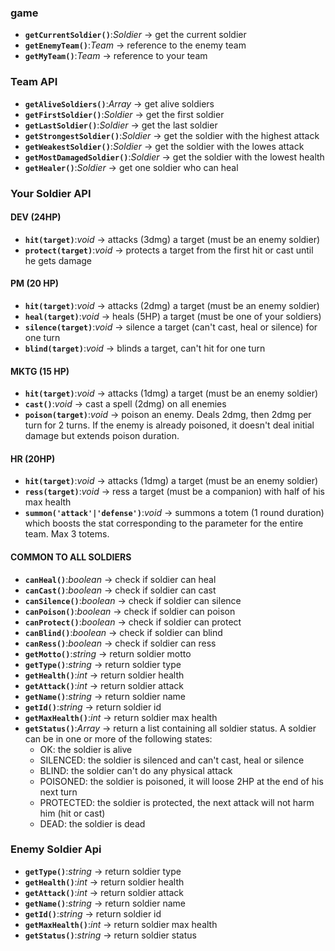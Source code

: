 ### game

- **`getCurrentSoldier()`**:*Soldier* -> get the current soldier
- **`getEnemyTeam()`**:*Team* -> reference to the enemy team
- **`getMyTeam()`**:*Team* -> reference to your team

### Team API

- **`getAliveSoldiers()`**:*Array<Soldier>* -> get alive soldiers
- **`getFirstSoldier()`**:*Soldier* -> get the first soldier
- **`getLastSoldier()`**:*Soldier* -> get the last soldier
- **`getStrongestSoldier()`**:*Soldier* -> get the soldier with the highest attack
- **`getWeakestSoldier()`**:*Soldier* -> get the soldier with the lowes attack
- **`getMostDamagedSoldier()`**:*Soldier* -> get the soldier with the lowest health
- **`getHealer()`**:*Soldier* -> get one soldier who can heal

### Your Soldier API

#### DEV (24HP)
- **`hit(target)`**:*void* -> attacks (3dmg) a target (must be an enemy soldier)
- **`protect(target)`**:*void* -> protects a target from the first hit or cast until he gets damage

#### PM (20 HP)
- **`hit(target)`**:*void* -> attacks (2dmg) a target (must be an enemy soldier)
- **`heal(target)`**:*void* -> heals (5HP) a target (must be one of your soldiers)
- **`silence(target)`**:*void* -> silence a target (can't cast, heal or silence) for one turn
- **`blind(target)`**:*void* -> blinds a target, can't hit for one turn

#### MKTG (15 HP)
- **`hit(target)`**:*void* -> attacks (1dmg) a target (must be an enemy soldier)
- **`cast()`**:*void* -> cast a spell (2dmg) on all enemies
- **`poison(target)`**:*void* -> poison an enemy. Deals 2dmg, then 2dmg per turn for 2 turns. If the enemy is already poisoned, it doesn't deal initial damage but extends poison duration.

#### HR (20HP)
- **`hit(target)`**:*void* -> attacks (1dmg) a target (must be an enemy soldier)
- **`ress(target)`**:*void* -> ress a target (must be a companion) with half of his max health
- **`summon('attack'|'defense')`**:*void* -> summons a totem (1 round duration) which boosts the stat corresponding to the parameter for the entire team. Max 3 totems.

#### COMMON TO ALL SOLDIERS
- **`canHeal()`**:*boolean* -> check if soldier can heal
- **`canCast()`**:*boolean* -> check if soldier can cast
- **`canSilence()`**:*boolean* -> check if soldier can silence
- **`canPoison()`**:*boolean* -> check if soldier can poison
- **`canProtect()`**:*boolean* -> check if soldier can protect
- **`canBlind()`**:*boolean* -> check if soldier can blind
- **`canRess()`**:*boolean* -> check if soldier can ress
- **`getMotto()`**:*string* -> return soldier motto
- **`getType()`**:*string* -> return soldier type
- **`getHealth()`**:*int* -> return soldier health
- **`getAttack()`**:*int* -> return soldier attack
- **`getName()`**:*string* -> return soldier name
- **`getId()`**:*string* -> return soldier id
- **`getMaxHealth()`**:*int* -> return soldier max health
- **`getStatus()`**:*Array* -> return a list containing all soldier status. A soldier can be in one or more of the following states:
  - OK: the soldier is alive
  - SILENCED: the soldier is silenced and can't cast, heal or silence
  - BLIND: the soldier can't do any physical attack
  - POISONED: the soldier is poisoned, it will loose 2HP at the end of his next turn
  - PROTECTED: the soldier is protected, the next attack will not harm him (hit or cast)
  - DEAD: the soldier is dead

### Enemy Soldier Api

- **`getType()`**:*string* -> return soldier type
- **`getHealth()`**:*int* -> return soldier health
- **`getAttack()`**:*int* -> return soldier attack
- **`getName()`**:*string* -> return soldier name
- **`getId()`**:*string* -> return soldier id
- **`getMaxHealth()`**:*int* -> return soldier max health
- **`getStatus()`**:*string* -> return soldier status
